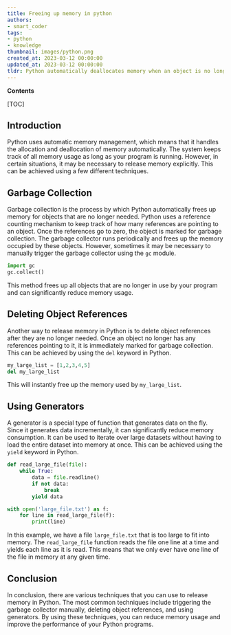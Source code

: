 ```yaml
---
title: Freeing up memory in python
authors:
- smart_coder
tags:
- python
- knowledge
thumbnail: images/python.png
created_at: 2023-03-12 00:00:00
updated_at: 2023-03-12 00:00:00
tldr: Python automatically deallocates memory when an object is no longer referenced or used in the program.
---
```


**Contents**

[TOC]

## Introduction
Python uses automatic memory management, which means that it handles the allocation and deallocation of memory automatically. The system keeps track of all memory usage as long as your program is running. However, in certain situations, it may be necessary to release memory explicitly. This can be achieved using a few different techniques.

## Garbage Collection
Garbage collection is the process by which Python automatically frees up memory for objects that are no longer needed. Python uses a reference counting mechanism to keep track of how many references are pointing to an object. Once the references go to zero, the object is marked for garbage collection. The garbage collector runs periodically and frees up the memory occupied by these objects. However, sometimes it may be necessary to manually trigger the garbage collector using the `gc` module.

```python
import gc
gc.collect()
```

This method frees up all objects that are no longer in use by your program and can significantly reduce memory usage.

## Deleting Object References
Another way to release memory in Python is to delete object references after they are no longer needed. Once an object no longer has any references pointing to it, it is immediately marked for garbage collection. This can be achieved by using the `del` keyword in Python.

```python
my_large_list = [1,2,3,4,5]
del my_large_list
```

This will instantly free up the memory used by `my_large_list`.

## Using Generators
A generator is a special type of function that generates data on the fly. Since it generates data incrementally, it can significantly reduce memory consumption. It can be used to iterate over large datasets without having to load the entire dataset into memory at once. This can be achieved using the `yield` keyword in Python.

``` python
def read_large_file(file):
    while True:
        data = file.readline()
        if not data:
            break
        yield data

with open('large_file.txt') as f:
    for line in read_large_file(f):
        print(line)
```

In this example, we have a file `large_file.txt` that is too large to fit into memory. The `read_large_file` function reads the file one line at a time and yields each line as it is read. This means that we only ever have one line of the file in memory at any given time.

## Conclusion
In conclusion, there are various techniques that you can use to release memory in Python. The most common techniques include triggering the garbage collector manually, deleting object references, and using generators. By using these techniques, you can reduce memory usage and improve the performance of your Python programs.
